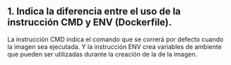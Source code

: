 ## 1. Indica la diferencia entre el uso de la instrucción CMD y ENV (Dockerfile).

La instrucción CMD indica el comando que se correrá por defecto cuando la imagen sea ejecutada. Y la instrucción ENV crea variables de ambiente que pueden ser utilizadas durante la creación de la de la imagen.